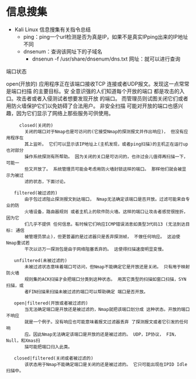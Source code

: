 # 信息搜集

* Kali Linux 信息搜集有关指令总结
  * ping：ping一个url检测是否为真是IP，如果不是真实IPping出来的IP地址不同
  * dnsenum：查询该网址下的子域名
    * dnsenun -f /usr/share/dnsenum/dns.txt 网址：就可以进行查询

端口状态

open(开放的)
           应用程序正在该端口接收TCP 连接或者UDP报文。发现这一点常常是端口扫描 的主要目标。安
           全意识强的人们知道每个开放的端口 都是攻击的入口。攻击者或者入侵测试者想要发现开放
           的端口。 而管理员则试图关闭它们或者用防火墙保护它们以免妨碍了合法用户。 非安全扫描
           可能对开放的端口也感兴趣，因为它们显示了网络上那些服务可供使用。

    	 closed(关闭的)
           关闭的端口对于Nmap也是可访问的(它接受Nmap的探测报文并作出响应)， 但没有应用程序在
           其上监听。 它们可以显示该IP地址上(主机发现，或者ping扫描)的主机正在运行up 也对部分
           操作系统探测有所帮助。 因为关闭的关口是可访问的，也许过会儿值得再扫描一下，可能一
           些又开放了。 系统管理员可能会考虑用防火墙封锁这样的端口。 那样他们就会被显示为被过
           滤的状态，下面讨论。
    
       filtered(被过滤的)
           由于包过滤阻止探测报文到达端口， Nmap无法确定该端口是否开放。过滤可能来自专业的防
           火墙设备，路由器规则 或者主机上的软件防火墙。这样的端口让攻击者感觉很挫折，因为它
           们几乎不提供 任何信息。有时候它们响应ICMP错误消息如类型3代码13 (无法到达目标: 通信
           被管理员禁止)，但更普遍的是过滤器只是丢弃探测帧， 不做任何响应。 这迫使Nmap重试若
           干次以访万一探测包是由于网络阻塞丢弃的。 这使得扫描速度明显变慢。
    
       unfiltered(未被过滤的)
           未被过滤状态意味着端口可访问，但Nmap不能确定它是开放还是关闭。 只有用于映射防火墙
           规则集的ACK扫描才会把端口分类到这种状态。 用其它类型的扫描如窗口扫描，SYN扫描，或
           者FIN扫描来扫描未被过滤的端口可以帮助确定 端口是否开放。
    
       open|filtered(开放或者被过滤的)
           当无法确定端口是开放还是被过滤的，Nmap就把该端口划分成 这种状态。开放的端口不响应
           就是一个例子。没有响应也可能意味着报文过滤器丢弃 了探测报文或者它引发的任何响
           应。因此Nmap无法确定该端口是开放的还是被过滤的。 UDP，IP协议， FIN，Null，和Xmas扫
           描可能把端口归入此类。
    
       closed|filtered(关闭或者被过滤的)
           该状态用于Nmap不能确定端口是关闭的还是被过滤的。 它只可能出现在IPID Idle扫描中。